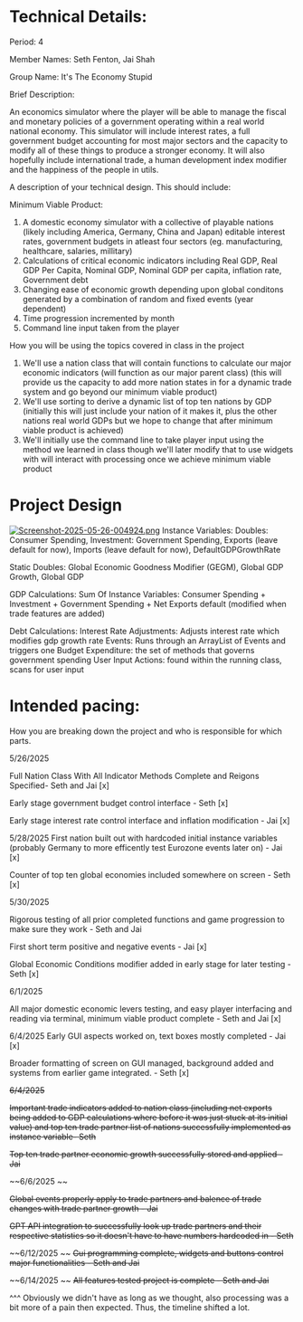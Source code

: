 

# Technical Details:

Period: 4

Member Names: Seth Fenton, Jai Shah

Group Name: It's The Economy Stupid


Brief Description: 

An economics simulator where the player will be able to manage the fiscal and monetary policies of a government operating within a real world national economy. This simulator will include interest rates, a full government budget accounting for most major sectors and the capacity to modify all of these things to produce a stronger economy. 
It will also hopefully include international trade, a human development index modifier and the happiness of the people in utils.

A description of your technical design. This should include: 

Minimum Viable Product: 

1. A domestic economy simulator with a collective of playable nations (likely including America, Germany, China and Japan) editable interest rates, government budgets in atleast four sectors (eg. manufacturing, healthcare, salaries, millitary)
2. Calculations of critical economic indicators including Real GDP, Real GDP Per Capita, Nominal GDP, Nominal GDP per capita, inflation rate, Government debt
3. Changing ease of economic growth depending upon global conditons generated by a combination of random and fixed events (year dependent)
4. Time progression incremented by month
5. Command line input taken from the player


How you will be using the topics covered in class in the project

1. We'll use a nation class that will contain functions to calculate our major economic indicators (will function as our major parent class) (this will provide us the capacity to add more nation states in for a dynamic trade system and go beyond our minimum viable product)
2. We'll use sorting to derive a dynamic list of top ten nations by GDP (initially this will just include your nation of it makes it, plus the other nations real world GDPs but we hope to change that after minimum viable product is achieved)
3. We'll initially use the command line to take player input using the method we learned in class though we'll later modify that to use widgets with will interact with processing once we achieve minimum viable product


# Project Design

[![Screenshot-2025-05-26-004924.png](https://i.postimg.cc/kMc6J5pN/Screenshot-2025-05-26-004924.png)](https://postimg.cc/bdZNLq8d)
Instance Variables: 
Doubles: Consumer Spending, Investment: Government Spending, Exports (leave default for now), Imports (leave default for now), DefaultGDPGrowthRate

Static Doubles: Global Economic Goodness Modifier (GEGM), Global GDP Growth, Global GDP

GDP Calculations: 
Sum Of Instance Variables: Consumer Spending + Investment + Government Spending + Net Exports default (modified when trade features are added)

Debt Calculations: 
Interest Rate Adjustments: 
Adjusts interest rate which modifies gdp growth rate 
Events: Runs through an ArrayList of Events and triggers one 
Budget Expenditure: the set of methods that governs government spending
User Input Actions: found within the running class, scans for user input
    
# Intended pacing:

How you are breaking down the project and who is responsible for which parts.

5/26/2025

Full Nation Class With All Indicator Methods Complete and Reigons Specified- Seth and Jai [x]

Early stage government budget control interface - Seth [x]

Early stage interest rate control interface and inflation modification - Jai [x]

5/28/2025
First nation built out with hardcoded initial instance variables (probably Germany to more efficently test Eurozone events later on) - Jai [x]

Counter of top ten global economies included somewhere on screen - Seth [x]

5/30/2025

Rigorous testing of all prior completed functions and game progression to make sure they work - Seth and Jai 

First short term positive and negative events - Jai [x]

Global Economic Conditions modifier added in early stage for later testing - Seth [x]

6/1/2025

All major domestic economic levers testing, and easy player interfacing and reading via terminal, minimum viable product complete - Seth and Jai [x]


6/4/2025
Early GUI aspects worked on, text boxes mostly completed - Jai [x]

Broader formatting of screen on GUI managed, background added and systems from earlier game integrated. - Seth [x]



~~6/4/2025~~

~~Important trade indicators added to nation class (including net exports being added to GDP calculations where before it was just stuck at its initial value) and top ten trade partner list of nations successfully implemented as instance variable- Seth~~

~~Top ten trade partner economic growth successfully stored and applied - Jai~~


~~6/6/2025 ~~

~~Global events properly apply to trade partners and balence of trade changes with trade partner growth - Jai~~

~~GPT API integration to successfully look up trade partners and their respective statistics so it doesn't have to have numbers hardcoded in - Seth~~

~~6/12/2025 ~~
~~Gui programming complete, widgets and buttons control major functionalities - Seth and Jai~~

~~6/14/2025 ~~
~~All features tested project is complete -  Seth and Jai~~




^^^ Obviously we didn't have as long as we thought, also processing was a bit more of a pain then expected. Thus, the timeline shifted a lot.

